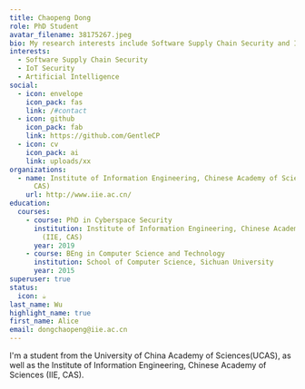 ```yaml
---
title: Chaopeng Dong
role: PhD Student
avatar_filename: 38175267.jpeg
bio: My research interests include Software Supply Chain Security and IoT Security.
interests:
  - Software Supply Chain Security
  - IoT Security
  - Artificial Intelligence
social:
  - icon: envelope
    icon_pack: fas
    link: /#contact
  - icon: github
    icon_pack: fab
    link: https://github.com/GentleCP
  - icon: cv
    icon_pack: ai
    link: uploads/xx
organizations:
  - name: Institute of Information Engineering, Chinese Academy of Sciences (IIE,
      CAS)
    url: http://www.iie.ac.cn/
education:
  courses:
    - course: PhD in Cyberspace Security
      institution: Institute of Information Engineering, Chinese Academy of Sciences
        (IIE, CAS)
      year: 2019
    - course: BEng in Computer Science and Technology
      institution: School of Computer Science, Sichuan University
      year: 2015
superuser: true
status:
  icon: ☕️
last_name: Wu
highlight_name: true
first_name: Alice
email: dongchaopeng@iie.ac.cn
---
```

I'm a student from the University of China Academy of Sciences(UCAS), as well as the Institute of Information Engineering, Chinese Academy of Sciences (IIE, CAS). 